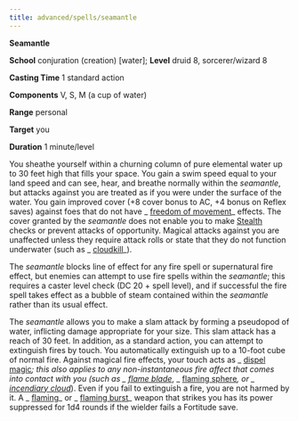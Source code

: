 ```yaml
---
title: advanced/spells/seamantle
---
```

 **Seamantle**

**School** conjuration (creation) [water]; **Level** druid 8, sorcerer/wizard 8

**Casting Time** 1 standard action

**Components** V, S, M (a cup of water)

**Range** personal

**Target** you

**Duration** 1 minute/level

You sheathe yourself within a churning column of pure elemental water up to 30 feet high that fills your space. You gain a swim speed equal to your land speed and can see, hear, and breathe normally within the _seamantle_, but attacks against you are treated as if you were under the surface of the water. You gain improved cover (+8 cover bonus to AC, +4 bonus on Reflex saves) against foes that do not have _ [freedom of movement](../../spells/freedomOfMovement#_freedom-of-movement)_ effects. The cover granted by the _seamantle_ does not enable you to make [Stealth](../../skills/stealth#_stealth) checks or prevent attacks of opportunity. Magical attacks against you are unaffected unless they require attack rolls or state that they do not function underwater (such as _ [cloudkill](../../spells/cloudkill#_cloudkill)_).

The _seamantle_ blocks line of effect for any fire spell or supernatural fire effect, but enemies can attempt to use fire spells within the _seamantle_; this requires a caster level check (DC 20 + spell level), and if successful the fire spell takes effect as a bubble of steam contained within the _seamantle_ rather than its usual effect.

The _seamantle_ allows you to make a slam attack by forming a pseudopod of water, inflicting damage appropriate for your size. This slam attack has a reach of 30 feet. In addition, as a standard action, you can attempt to extinguish fires by touch. You automatically extinguish up to a 10-foot cube of normal fire. Against magical fire effects, your touch acts as _ [dispel magic](../../spells/dispelMagic#_dispel-magic)_; this also applies to any non-instantaneous fire affect that comes into contact with you (such as _ [flame blade](../../spells/flameBlade#_flame-blade)_, _ [flaming sphere](../../spells/flamingSphere#_flaming-sphere)_, or _ [incendiary cloud](../../spells/incendiaryCloud#_incendiary-cloud)_). Even if you fail to extinguish a fire, you are not harmed by it. A _ [flaming](../../magicItems/weapons#_weapons-flaming)_ or _ [flaming burst](../../magicItems/weapons#_weapons-flaming-burst)_ weapon that strikes you has its power suppressed for 1d4 rounds if the wielder fails a Fortitude save.

